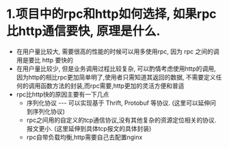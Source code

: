 
1.项目中的rpc和http如何选择, 如果rpc比http通信要快, 原理是什么.
===

* 在用户量比较大, 需要很高的性能的时候可以用多使用rpc, 因为 rpc 之间的调用是要比 http 要快的
* 在用户量比较少, 但是业务调用过程比较复杂, 可以酌情考虑使用http的调用, 因为http的相比rpc更加简单明了,使用者只需知道其返回的数据, 不需要定义任何的调用函数方法的封装,而rpc需要,http更加的灵活方便和普适
* rpc比http快的原因主要有一下几点
	* 序列化协议 --- 可以实现基于 Thrift, Protobuf 等协议.  (这里可以延伸问到序列化协议)
	* rpc之间用的自定义的tcp通信协议,没有其他复杂的资源定位相关的协议. 报文更小. (这里延伸到具体tcp报文的具体封装)
	* rpc自带负载均衡,http需要自己去配置nginx	
